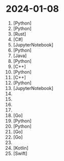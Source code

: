 # 2024-01-08

1. [](https://github.comundefined "Framework for orchestrating role-playing, autonomous AI agents. By fostering collaborative intelligence, CrewAI empowers agents to work together seamlessly, tackling complex tasks.") [Python]
2. [](https://github.comundefined "Imitation Learning algorithms with Co-traing for Mobile ALOHA: ACT, Diffusion Policy, VINN") [Python]
3. [](https://github.comundefined "Unix-like kernel written in Rust") [Rust]
4. [](https://github.comundefined ".NET MAUI is the .NET Multi-platform App UI, a framework for building native device applications spanning mobile, tablet, and desktop.") [C#]
5. [](https://github.comundefined "Mobile ALOHA: Learning Bimanual Mobile Manipulation with Low-Cost Whole-Body Teleoperation") [JupyterNotebook]
6. [](https://github.comundefined "The Open Source RAG framework") [Python]
7. [](https://github.comundefined "1️⃣🐝🏎️ The One Billion Row Challenge -- A fun exploration of how quickly 1B rows from a text file can be aggregated with Java") [Java]
8. [](https://github.comundefined "A list of useful payloads and bypass for Web Application Security and Pentest/CTF") [Python]
9. [](https://github.comundefined "A fast, lightweight, embeddable inference engine to supercharge your apps with local AI. OpenAI-compatible API") [C++]
10. [](https://github.comundefined "vits2 backbone with multilingual-bert") [Python]
11. [](https://github.comundefined "Official Repository of WPILibJ and WPILibC") [C++]
12. [](https://github.comundefined "The TinyLlama project is an open endeavor to pretrain a 1.1B Llama model on 3 trillion tokens.") [Python]
13. [](https://github.comundefined "Free Data Engineering course!") [JupyterNotebook]
14. [](https://github.comundefined "🎓 Path to a free self-taught education in Computer Science!") 
15. [](https://github.comundefined "") 
16. [](https://github.comundefined "Official implementation of En3D: An Enhanced Generative Model for Sculpting 3D Humans from 2D Synthetic Data") 
17. [](https://github.comundefined "深入探索精选的套壳站和必备API资源。本文为初学者和经验丰富的运营者提供一站式指南，涵盖常见问题解答和基础攻略，助您迈向套壳站副业成功之路。Dive into a curated selection of shell sites and essential APIs. This article offers a comprehensive guide for both beginners and seasoned operators, covering FAQs and basic strategies to propel you towards success in your shell site side hustle.") 
18. [](https://github.comundefined "The universal proxy platform") [Go]
19. [](https://github.comundefined "Examples in the MLX framework") [Python]
20. [](https://github.comundefined "Code and dataset for photorealistic Codec Avatars driven from audio") [Python]
21. [](https://github.comundefined "Convert Github Copilot to ChatGPT, free to use the GPT-4 model") [Go]
22. [](https://github.comundefined "Get up and running with Llama 2 and other large language models locally") [Go]
23. [](https://github.comundefined "This repository contains a 90-day cybersecurity study plan, along with resources and materials for learning various cybersecurity concepts and technologies. The plan is organized into daily tasks, covering topics such as Network+, Security+, Linux, Python, Traffic Analysis, Git, ELK, AWS, Azure, and Hacking. The repository also includes a `LEARN.md") 
24. [](https://github.comundefined "Source extensions for the Tachiyomi app.") [Kotlin]
25. [](https://github.comundefined "A type-safe, Swift-language layer over SQLite3.") [Swift]
